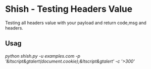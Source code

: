 # Shish - Testing Headers Value
Testing all headers value with your payload and return code,msg and headers.

## Usag
###### python shish.py -u examples.com -p '&ltscript&gtalert(document.cookie);&ltscript&gtalert' -c '>300' 
